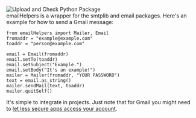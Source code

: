 ![Upload and Check Python Package](https://github.com/family-richards/Python-Email-Helpers/workflows/Upload%20Python%20Package/badge.svg)  
emailHelpers is a wrapper for the smtplib and email packages. Here's an example for how to send a Gmail message:
```python3
from emailHelpers import Mailer, Email
fromaddr = "example@example.com"
toaddr = "person@example.com"

email = Email(fromaddr)
email.setTo(toaddr)
email.setSubject("Example.")
email.setBody("It's an example!")
mailer = Mailer(fromaddr, "YOUR PASSWORD")
text = email.as_string()
mailer.sendMail(text, toaddr)
mailer.quitSelf()
```
It's simple to integrate in projects. Just note that for Gmail you might need to [let less secure apps access your account](https://devanswers.co/allow-less-secure-apps-access-gmail-account/).
